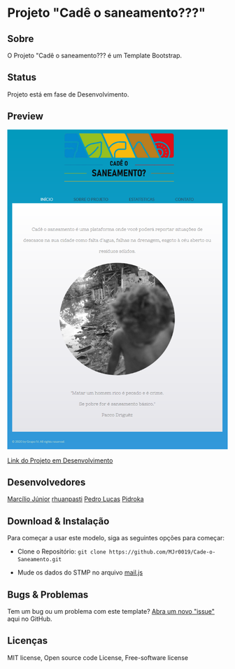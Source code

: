 # Projeto "Cadê o saneamento???"

## Sobre

O Projeto "Cadê o saneamento??? é um Template Bootstrap.

## Status

Projeto está em fase de Desenvolvimento.

## Preview

<img src="images/preview.png" width="600">

[Link do Projeto em Desenvolvimento](https://cadeosaneamento.000webhostapp.com/index.html)

## Desenvolvedores

[Marcílio Júnior](https://github.com/MJr0019)
[rhuanpasti](https://github.com/rhuanpasti)
[Pedro Lucas](https://github.com/pancine)
[Pidroka](https://github.com/Pidroka)

## Download & Instalação

Para começar a usar este modelo, siga as seguintes opções para começar:

* Clone o Repositório: `git clone https://github.com/MJr0019/Cade-o-Saneamento.git`

* Mude os dados do STMP no arquivo [mail.js](https://github.com/MJr0019/Cade-o-Saneamento/blob/master/js/mail.js)

## Bugs & Problemas

Tem um bug ou um problema com este template? [Abra um novo "issue"](https://github.com/MJr0019/Cade-o-Saneamento/issues) aqui no GitHub.

## Licenças

MIT license, Open source code License, Free-software license
